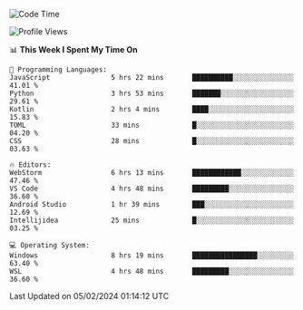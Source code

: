 <!--START_SECTION:waka-->
![Code Time](http://img.shields.io/badge/Code%20Time-556%20hrs%2049%20mins-blue)

![Profile Views](http://img.shields.io/badge/Profile%20Views-7-blue)

📊 **This Week I Spent My Time On** 

```text
💬 Programming Languages: 
JavaScript               5 hrs 22 mins       ██████████░░░░░░░░░░░░░░░   41.01 % 
Python                   3 hrs 53 mins       ███████░░░░░░░░░░░░░░░░░░   29.61 % 
Kotlin                   2 hrs 4 mins        ████░░░░░░░░░░░░░░░░░░░░░   15.83 % 
TOML                     33 mins             █░░░░░░░░░░░░░░░░░░░░░░░░   04.20 % 
CSS                      28 mins             █░░░░░░░░░░░░░░░░░░░░░░░░   03.63 % 

🔥 Editors: 
WebStorm                 6 hrs 13 mins       ████████████░░░░░░░░░░░░░   47.46 % 
VS Code                  4 hrs 48 mins       █████████░░░░░░░░░░░░░░░░   36.60 % 
Android Studio           1 hr 39 mins        ███░░░░░░░░░░░░░░░░░░░░░░   12.69 % 
Intellijidea             25 mins             █░░░░░░░░░░░░░░░░░░░░░░░░   03.25 % 

💻 Operating System: 
Windows                  8 hrs 19 mins       ████████████████░░░░░░░░░   63.40 % 
WSL                      4 hrs 48 mins       █████████░░░░░░░░░░░░░░░░   36.60 % 
```


 Last Updated on 05/02/2024 01:14:12 UTC
<!--END_SECTION:waka-->
